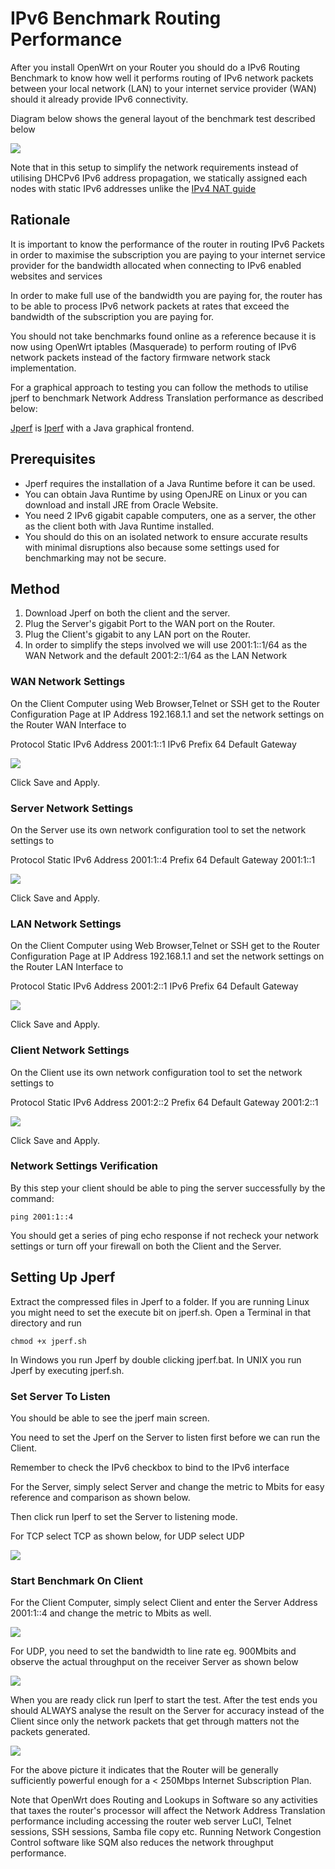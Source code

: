 # IPv6 Benchmark Routing Performance

After you install OpenWrt on your Router you should do a IPv6 Routing Benchmark to know how well it performs routing of IPv6 network packets between your local network (LAN) to your internet service provider (WAN) should it already provide IPv6 connectivity.

Diagram below shows the general layout of the benchmark test described below

[![](/_media/media/jperf-ipv6-setup.png?w=600&tok=a87d87)](/_detail/media/jperf-ipv6-setup.png?id=docs%3Aguide-user%3Aperf_and_log%3Abenchmark.ipv6.routing "media:jperf-ipv6-setup.png")

Note that in this setup to simplify the network requirements instead of utilising DHCPv6 IPv6 address propagation, we statically assigned each nodes with static IPv6 addresses unlike the [IPv4 NAT guide](/docs/guide-user/perf_and_log/benchmark.nat "docs:guide-user:perf_and_log:benchmark.nat")

## Rationale

It is important to know the performance of the router in routing IPv6 Packets in order to maximise the subscription you are paying to your internet service provider for the bandwidth allocated when connecting to IPv6 enabled websites and services

In order to make full use of the bandwidth you are paying for, the router has to be able to process IPv6 network packets at rates that exceed the bandwidth of the subscription you are paying for.

You should not take benchmarks found online as a reference because it is now using OpenWrt iptables (Masquerade) to perform routing of IPv6 network packets instead of the factory firmware network stack implementation.

For a graphical approach to testing you can follow the methods to utilise jperf to benchmark Network Address Translation performance as described below:

[Jperf](http://code.google.com/p/xjperf/%E2%80%8E "http://code.google.com/p/xjperf/‎") is [Iperf](http://en.wikipedia.org/wiki/Iperf%E2%80%8E "http://en.wikipedia.org/wiki/Iperf‎") with a Java graphical frontend.

## Prerequisites

- Jperf requires the installation of a Java Runtime before it can be used.
- You can obtain Java Runtime by using OpenJRE on Linux or you can download and install JRE from Oracle Website.
- You need 2 IPv6 gigabit capable computers, one as a server, the other as the client both with Java Runtime installed.
- You should do this on an isolated network to ensure accurate results with minimal disruptions also because some settings used for benchmarking may not be secure.

## Method

1. Download Jperf on both the client and the server.
2. Plug the Server's gigabit Port to the WAN port on the Router.
3. Plug the Client's gigabit to any LAN port on the Router.
4. In order to simplify the steps involved we will use 2001:1::1/64 as the WAN Network and the default 2001:2::1/64 as the LAN Network

### WAN Network Settings

On the Client Computer using Web Browser,Telnet or SSH get to the Router Configuration Page at IP Address 192.168.1.1 and set the network settings on the Router WAN Interface to

Protocol Static IPv6 Address 2001:1::1 IPv6 Prefix 64 Default Gateway

[![](/_media/media/ipv6-wan.png)](/_detail/media/ipv6-wan.png?id=docs%3Aguide-user%3Aperf_and_log%3Abenchmark.ipv6.routing "media:ipv6-wan.png")

Click Save and Apply.

### Server Network Settings

On the Server use its own network configuration tool to set the network settings to

Protocol Static IPv6 Address 2001:1::4 Prefix 64 Default Gateway 2001:1::1

[![](/_media/media/ipv6-server.png?w=800&tok=e48d7f)](/_detail/media/ipv6-server.png?id=docs%3Aguide-user%3Aperf_and_log%3Abenchmark.ipv6.routing "media:ipv6-server.png")

Click Save and Apply.

### LAN Network Settings

On the Client Computer using Web Browser,Telnet or SSH get to the Router Configuration Page at IP Address 192.168.1.1 and set the network settings on the Router LAN Interface to

Protocol Static IPv6 Address 2001:2::1 IPv6 Prefix 64 Default Gateway

[![](/_media/media/ipv6-lan.png)](/_detail/media/ipv6-lan.png?id=docs%3Aguide-user%3Aperf_and_log%3Abenchmark.ipv6.routing "media:ipv6-lan.png")

Click Save and Apply.

### Client Network Settings

On the Client use its own network configuration tool to set the network settings to

Protocol Static IPv6 Address 2001:2::2 Prefix 64 Default Gateway 2001:2::1

[![](/_media/media/ipv6-client.png?w=800&tok=71a016)](/_detail/media/ipv6-client.png?id=docs%3Aguide-user%3Aperf_and_log%3Abenchmark.ipv6.routing "media:ipv6-client.png")

Click Save and Apply.

### Network Settings Verification

By this step your client should be able to ping the server successfully by the command:

```
ping 2001:1::4 
```

You should get a series of ping echo response if not recheck your network settings or turn off your firewall on both the Client and the Server.

## Setting Up Jperf

Extract the compressed files in Jperf to a folder. If you are running Linux you might need to set the execute bit on jperf.sh. Open a Terminal in that directory and run

```
chmod +x jperf.sh
```

In Windows you run Jperf by double clicking jperf.bat. In UNIX you run Jperf by executing jperf.sh.

### Set Server To Listen

You should be able to see the jperf main screen.

You need to set the Jperf on the Server to listen first before we can run the Client.

Remember to check the IPv6 checkbox to bind to the IPv6 interface

For the Server, simply select Server and change the metric to Mbits for easy reference and comparison as shown below.

Then click run Iperf to set the Server to listening mode.

For TCP select TCP as shown below, for UDP select UDP

[![](/_media/media/jperf-ipv6-server.png)](/_detail/media/jperf-ipv6-server.png?id=docs%3Aguide-user%3Aperf_and_log%3Abenchmark.ipv6.routing "media:jperf-ipv6-server.png")

### Start Benchmark On Client

For the Client Computer, simply select Client and enter the Server Address 2001:1::4 and change the metric to Mbits as well.

[![](/_media/media/jperf-ipv6-client.png?w=1000&tok=c24921)](/_detail/media/jperf-ipv6-client.png?id=docs%3Aguide-user%3Aperf_and_log%3Abenchmark.ipv6.routing "media:jperf-ipv6-client.png")

For UDP, you need to set the bandwidth to line rate eg. 900Mbits and observe the actual throughput on the receiver Server as shown below

[![](/_media/media/jperf-ipv6-udp.png?w=1000&tok=3ebea1)](/_detail/media/jperf-ipv6-udp.png?id=docs%3Aguide-user%3Aperf_and_log%3Abenchmark.ipv6.routing "media:jperf-ipv6-udp.png")

When you are ready click run Iperf to start the test. After the test ends you should ALWAYS analyse the result on the Server for accuracy instead of the Client since only the network packets that get through matters not the packets generated.

[![](/_media/media/doc/howtos/jperf_result.png)](/_detail/media/doc/howtos/jperf_result.png?id=docs%3Aguide-user%3Aperf_and_log%3Abenchmark.ipv6.routing "media:doc:howtos:jperf_result.png")

For the above picture it indicates that the Router will be generally sufficiently powerful enough for a &lt; 250Mbps Internet Subscription Plan.

Note that OpenWrt does Routing and Lookups in Software so any activities that taxes the router's processor will affect the Network Address Translation performance including accessing the router web server LuCI, Telnet sessions, SSH sessions, Samba file copy etc. Running Network Congestion Control software like SQM also reduces the network throughput performance.
